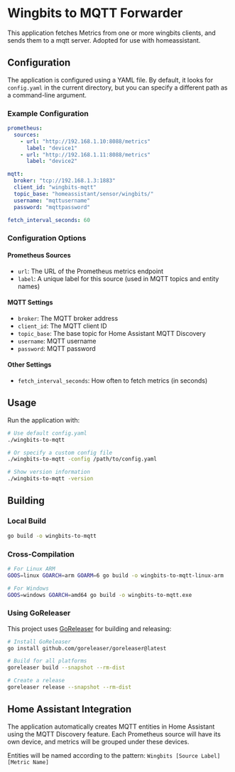 # Wingbits to MQTT Forwarder

This application fetches Metrics from one or more wingbits clients, and sends them to a mqtt server. Adopted for use with homeassistant.

## Configuration

The application is configured using a YAML file. By default, it looks for `config.yaml` in the current directory, but you can specify a different path as a command-line argument.

### Example Configuration

```yaml
prometheus:
  sources:
    - url: "http://192.168.1.10:8088/metrics"
      label: "device1"
    - url: "http://192.168.1.11:8088/metrics"
      label: "device2"

mqtt:
  broker: "tcp://192.168.1.3:1883"
  client_id: "wingbits-mqtt"
  topic_base: "homeassistant/sensor/wingbits/"
  username: "mqttusername"
  password: "mqttpassword"

fetch_interval_seconds: 60
```

### Configuration Options

#### Prometheus Sources
- `url`: The URL of the Prometheus metrics endpoint
- `label`: A unique label for this source (used in MQTT topics and entity names)

#### MQTT Settings
- `broker`: The MQTT broker address
- `client_id`: The MQTT client ID
- `topic_base`: The base topic for Home Assistant MQTT Discovery
- `username`: MQTT username
- `password`: MQTT password

#### Other Settings
- `fetch_interval_seconds`: How often to fetch metrics (in seconds)

## Usage

Run the application with:

```bash
# Use default config.yaml
./wingbits-to-mqtt

# Or specify a custom config file
./wingbits-to-mqtt -config /path/to/config.yaml

# Show version information
./wingbits-to-mqtt -version
```

## Building

### Local Build

```bash
go build -o wingbits-to-mqtt
```

### Cross-Compilation

```bash
# For Linux ARM
GOOS=linux GOARCH=arm GOARM=6 go build -o wingbits-to-mqtt-linux-arm

# For Windows
GOOS=windows GOARCH=amd64 go build -o wingbits-to-mqtt.exe
```

### Using GoReleaser

This project uses [GoReleaser](https://goreleaser.com/) for building and releasing:

```bash
# Install GoReleaser
go install github.com/goreleaser/goreleaser@latest

# Build for all platforms
goreleaser build --snapshot --rm-dist

# Create a release
goreleaser release --snapshot --rm-dist
```

## Home Assistant Integration

The application automatically creates MQTT entities in Home Assistant using the MQTT Discovery feature. Each Prometheus source will have its own device, and metrics will be grouped under these devices.

Entities will be named according to the pattern: `Wingbits [Source Label] [Metric Name]` 